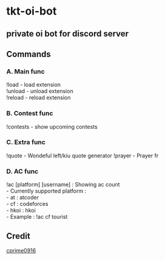 # tkt-oi-bot # 

## private oi bot for discord server ## 

## Commands ## 

### A. Main func ### 
!load - load extension  
!unload - unload extension  
!reload - reload extension 

### B. Contest func ###  
!contests - show upcoming contests

### C. Extra func ###
!quote - Wondeful left/kiu quote generator 
!prayer - Prayer fr

### D. AC func ##
!ac [platform] [username] : Showing ac count  
    - Currently supported platform :  
        - at : atcoder  
        - cf : codeforces  
        - hkoi : hkoi  
    - Example : !ac cf tourist

## Credit ## 
[cprime0916](https://github.com/cprime0916)